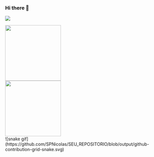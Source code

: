 ### Hi there 👋
<a href="https://instagram.com/steffens_28" target="_blank"><img src="https://img.shields.io/badge/-Instagram-%23E4405F?style=for-the-badge&logo=instagram&logoColor=white" target="_blank"></a>
<div></div>
<img loading="lazy" height="180em" src="https://github-readme-stats.vercel.app/api/top-langs/?username=SPNicolas&layout=compact&langs_count=7&theme=dracula"/>
<div></div>
<img loading="lazy" height="180em" src="https://github-readme-stats.vercel.app/api?username=SPNicolas&show_icons=true&theme=dracula&include_all_commits=true&count_private=true"/>
<div></div>
![snake gif](https://github.com/SPNicolas/SEU_REPOSITORIO/blob/output/github-contribution-grid-snake.svg)

